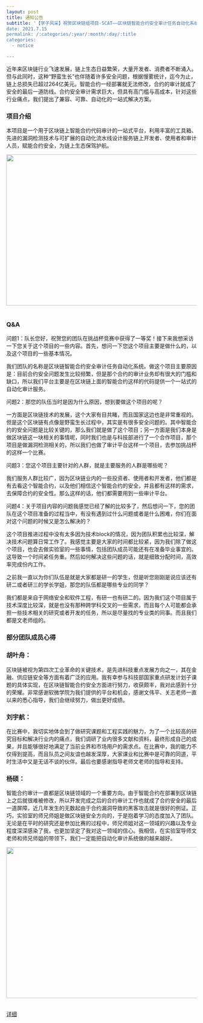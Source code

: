 ```yaml
---
layout: post
title: 通知公告
subtitle: '【学子风采】祝贺区块链组项目-SCAT——区块链智能合约安全审计任务自动化系统-荣获北大挑战杯五四竞赛一等奖
date: 2021.7.15
permalink: /:categories/:year/:month/:day/:title
categories:
  - notice

---
```


近年来区块链行业飞速发展，链上生态日益繁荣，大量开发者、消费者不断涌入。但与此同时，这种“野蛮生长”也伴随着许多安全问题，根据慢雾统计，迄今为止，链上总损失已超过264亿美元。智能合约一经部署就无法修改，合约的审计就成了安全的最后一道防线。合约安全审计需求巨大，但具有高门槛与高成本，针对这些行业痛点，我们提出了兼容、可靠、自动化的一站式解决方案。

### 项目介绍


本项目是一个用于区块链上智能合约代码审计的一站式平台，利用丰富的工具箱、先进的漏洞检测技术与可扩展的自动化流水线设计服务链上开发者、使用者和审计人员，赋能合约安全，为链上生态保驾护航。
<div align=center>
<img src="https://p5.itc.cn/images01/20210714/5a0afd9573c84b6e86c75c98ad68fbf1.png" width="600px" height="400px"/>
</div>
<br/>


### Q&A

问题1：队长您好，祝贺您的团队在挑战杯竞赛中获得了一等奖！接下来我想采访一下您关于这个项目的一些内容。首先，想问一下您这个项目主要是做什么的，以及这个项目的一些基本情况。

我们团队的名称是区块链智能合约安全审计任务自动化系统。做这个项目主要原因是：目前合约安全问题发生比较频繁，但是那个合约的审计业务却有很大的门槛和缺口，所以我们平台主要是在区块链上面的智能合约这样的代码提供一个一站式的自动化审计服务。



问题2：那您的队伍当时是因为什么原因，想到要做这个项目的呢？

一方面是区块链技术的发展，这个大家有目共睹，而且国家这边也是非常重视的。但是这个区块链有点像是野蛮生长过程中，其实是有很多安全问题的。其中智能合约的安全问题是比较关键的，那么我们就是做了这个项目；另一方面是我们本身是做区块链这一块相关的事情呢，同时我们也是与科技部进行了一个合作项目，那个项目是做漏洞检测相关的，所以我们也做了审计平台这样一个项目，去参加挑战杯的这样一个比赛。



问题3：您这个项目主要针对的人群，就是主要服务的人群是哪些呢？

我们服务人群比较广，因为区块链业内的一些投资者、使用者和开发者，他们都是有去看这个智能合约，以及他们相信这个智能合约的安全，并且都有这样的需求，去保障合约的安全性。那么这样的话，他们都需要用到一些审计平台。



问题4：关于项目内容的问题我感觉已经了解的比较多了，然后想问一下，您的团队在这个项目准备的过程当中，有没有遇到过什么问题或者是什么困难，你们在面对这个问题的时候又是怎么解决的？

这个项目推进过程中没有太多因为技术block的情况，因为团队积累也比较深，解决技术问题算日常工作了。我感觉主要是大家的时间都比较紧，因为我们除了做这个项目，也会去做实验室的一些事情，包括团队成员可能还有在准备毕业事宜的。这导致一个时间紧任务重。然后如何解决这些问题的话，就是细致分配时间，高效率完成份内工作。


之前我一直以为你们队伍是就是大家都是研一的学生，但是听您刚刚是说应该还有研二或者研三的学长学姐，那您的队伍都是哪些专业的同学？

我们都是来自于网络安全和软件工程，有研一也有研二的。因为我们这个项目属于技术深度比较深，就是也没有那种跨学科交叉的一些需求，而且每个人可能都会承担一些技术相关的研究或者开发的任务，所以是尽量找的专业类的同事。而且我们都是文老师组的。

### 部分团队成员心得

### 胡叶舟：

区块链被视为第四次工业革命的关键技术，是先进科技重点发展方向之一，其在金融、供应链安全等方面有着广泛的应用。我有幸参与科技部国家重点研发计划子课题的具体实现，在区块链智能合约安全方面进行努力，收获颇丰，我对此感到十分的荣耀。非常感谢软微学院为我们提供的平台和机会，感谢文伟平、关志老师一直以来的悉心指导，我们会继续努力，做出更好成绩。


### 刘宇航：

在比赛中，我切实地体会到了做研究课题和工程实践的魅力，为了一个比较高的研究目标和解决行业内的痛点，我们调研了业内很多文献和资料，最终形成自己的成果，并且能够很好地满足了当前业界和市场用户的需求点。在比赛中，我的能力不仅得到提高，而且队员之间友谊也越发深厚，大家课业和比赛中是可靠的同道，平时生活中又是无话不谈的伙伴。最后也要感谢指导老师文老师的指导和支持。


### 杨硕：

智能合约审计一直都是区块链领域的一个重要方向。由于智能合约在部署到区块链上之后就很难被修改，所以开发完成之后的合约审计工作也就成了合约安全的最后一道屏障，近几年发生的无数起由于合约漏洞导致的黑客攻击就是很好的例证。正巧，实验室的师兄师姐是做区块链安全方向的，于是抱着学习的态度加入了团队。无论是在平时的研究还是参加比赛的过程中，师兄师姐对这一领域的兴趣以及专业程度深深感染了我，也更加坚定了我对这一领域的信心。我相信，在实验室导师文老师和师兄师姐的带领下，我们一定能把自动化审计系统做的越来越好。

<div align=center>
<img src="https://p7.itc.cn/images01/20210714/7fbc1a2b6b844d10876d13dd30fc34df.png" width="600px" height="400px"/>
</div>
<br/>


[详细](https://mp.weixin.qq.com/s/RxgwYawU0nMyde2fIKmwlQ)
